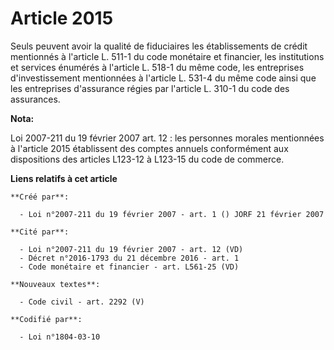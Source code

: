 # Article 2015

Seuls peuvent avoir la qualité de fiduciaires les établissements de crédit mentionnés à l'article L. 511-1 du code monétaire
et financier, les institutions et services énumérés à l'article L. 518-1 du même code, les entreprises d'investissement
mentionnées à l'article L. 531-4 du même code ainsi que les entreprises d'assurance régies par l'article L. 310-1 du code des
assurances.

**Nota:**

Loi 2007-211 du 19 février 2007 art. 12 : les personnes morales mentionnées à l'article 2015 établissent des comptes annuels
conformément aux dispositions des articles L123-12 à L123-15 du code de commerce.

**Liens relatifs à cet article**

	**Créé par**:

	  - Loi n°2007-211 du 19 février 2007 - art. 1 () JORF 21 février 2007

	**Cité par**:

	  - Loi n°2007-211 du 19 février 2007 - art. 12 (VD)
	  - Décret n°2016-1793 du 21 décembre 2016 - art. 1
	  - Code monétaire et financier - art. L561-25 (VD)

	**Nouveaux textes**:

	  - Code civil - art. 2292 (V)

	**Codifié par**:

	  - Loi n°1804-03-10
